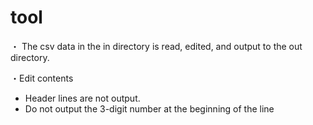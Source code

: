 # tool

・
The csv data in the in directory is read, edited, and output to the out directory.

・Edit contents
- Header lines are not output.
- Do not output the 3-digit number at the beginning of the line
